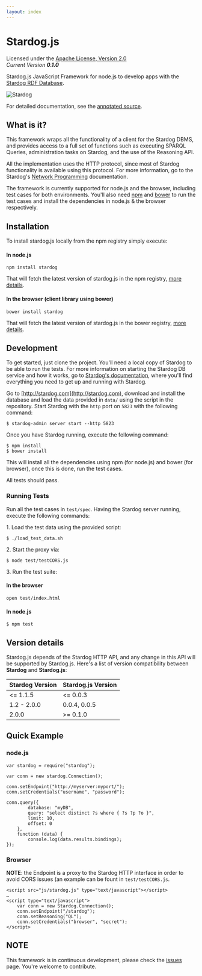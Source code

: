 ```yaml
---
layout: index
---
```

Stardog.js
==========

Licensed under the [Apache License, Version 2.0](http://www.apache.org/licenses/LICENSE-2.0)  
_Current Version **0.1.0**_ 

Stardog.js JavaScript Framework for node.js to develop apps with the [Stardog RDF Database](http://stardog.com).  

![Stardog](http://docs.stardog.com/img/sd.png)   

For detailed documentation, see the [annotated source](http://clarkparsia.github.io/stardog.js/docs/stardog.html).

## What is it? ##

This framework wraps all the functionality of a client for the Stardog DBMS, and provides access to a full set of functions such as executing SPARQL Queries, administration tasks on Stardog, and the use of the Reasoning API.

All the implementation uses the HTTP protocol, since most of Stardog functionality is available using this protocol. For more information, go to the Stardog's [Network Programming](http://stardog.com/docs/network/) documentation.

The framework is currently supported for node.js and the browser, including test cases for both environments.
You'll also need [npm](https://npmjs.org) and [bower](http://bower.io) to run the test cases and install the dependencies in node.js & the browser respectively.

## Installation

To install stardog.js locally from the npm registry simply execute:

#### In node.js

    npm install stardog
    
That will fetch the latest version of stardog.js in the npm registry, [more details](https://npmjs.org/package/stardog).
    
#### In the browser (client library using bower)

    bower install stardog
    
That will fetch the latest version of stardog.js in the bower registry, [more details](http://sindresorhus.com/bower-components/).

## Development ##

To get started, just clone the project. You'll need a local copy of Stardog to be able to run the tests. For more information on starting the Stardog DB service and how it works, go to [Stardog's documentation](http://stardog.com/docs/), where you'll find everything you need to get up and running with Stardog.

Go to [http://stardog.com](http://stardog.com), download and install the database and load the data provided in `data/` using the script in the repository. Start Stardog with the `http` port on `5823` with the following command:

    $ stardog-admin server start --http 5823

Once you have Stardog running, execute the following command:

    $ npm install
    $ bower install

This will install all the dependencies using npm (for node.js) and bower (for browser), once this is done, run the test cases.

All tests should pass.

### Running Tests

Run all the test cases in `test/spec`. Having the Stardog server running, execute the following commands:

1\. Load the test data using the provided script:

    $ ./load_test_data.sh

2\. Start the proxy via:

    $ node test/testCORS.js

3\. Run the test suite:

#### In the browser

    open test/index.html

#### In node.js

    $ npm test    


## Version details ##

Stardog.js depends of the Stardog HTTP API, and any change in this API will be supported by Stardog.js. Here's a list of version compatibility between __Stardog__ and  __Stardog.js__:

| Stardog Version | Stardog.js Version |
| --------------- | ------------------ |
| <= 1.1.5        | <= 0.0.3           |
| 1.2 - 2.0.0     | 0.0.4, 0.0.5       |
| 2.0.0           | >= 0.1.0           |


## Quick Example ##

### node.js

    var stardog = require("stardog");
     
    var conn = new stardog.Connection();
     
    conn.setEndpoint("http://myserver:myport/");
    conn.setCredentials("username", "password");
     
    conn.query({ 
            database: "myDB", 
            query: "select distinct ?s where { ?s ?p ?o }",  
            limit: 10, 
            offset: 0 
        },
        function (data) {
            console.log(data.results.bindings);
    });
    
### Browser

__NOTE__: the Endpoint is a proxy to the Stardog HTTP interface in order to avoid CORS issues (an example can be fount in `test/testCORS.js`.

    <script src="js/stardog.js" type="text/javascript"></script>
    …
    <script type="text/javascript">
        var conn = new Stardog.Connection();
        conn.setEndpoint("/stardog");
        conn.setReasoning("QL");
        conn.setCredentials("browser", "secret");
    </script>

## NOTE ##

This framework is in continuous development, please check the [issues](https://github.com/clarkparsia/stardog.js/issues) page. You're welcome to contribute.